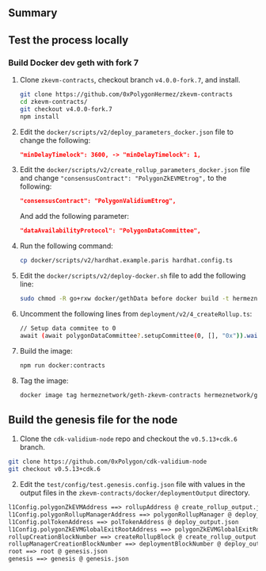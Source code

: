 ## Summary



## Test the process locally

### Build Docker dev geth with fork 7

1. Clone `zkevm-contracts`, checkout branch `v4.0.0-fork.7`, and install.

    ```sh
    git clone https://github.com/0xPolygonHermez/zkevm-contracts
    cd zkevm-contracts/
    git checkout v4.0.0-fork.7
    npm install
    ```

2. Edit the `docker/scripts/v2/deploy_parameters_docker.json` file to change the following:

    ```json
    "minDelayTimelock": 3600, -> "minDelayTimelock": 1,
    ```

3. Edit the `docker/scripts/v2/create_rollup_parameters_docker.json` file and change `"consensusContract": "PolygonZkEVMEtrog",` to the following:

    ```json
    "consensusContract": "PolygonValidiumEtrog",
    ```

    And add the following parameter:

    ```json
    "dataAvailabilityProtocol": "PolygonDataCommittee",
    ```

4. Run the following command:

    ```sh
    cp docker/scripts/v2/hardhat.example.paris hardhat.config.ts
    ```

5. Edit the `docker/scripts/v2/deploy-docker.sh` file to add the following line:

    ```sh
    sudo chmod -R go+rxw docker/gethData before docker build -t hermeznetwork/geth-zkevm-contracts -f docker/Dockerfile . 
    ```

6. Uncomment the following lines from `deployment/v2/4_createRollup.ts`:

    ```sh
    // Setup data commitee to 0
    await (await polygonDataCommittee?.setupCommittee(0, [], "0x")).wait();
    ```

7. Build the image:

    ```sh
    npm run docker:contracts
    ```

8. Tag the image:

    ```sh
    docker image tag hermeznetwork/geth-zkevm-contracts hermeznetwork/geth-zkevm-contracts:test-upgrade-7
    ```

## Build the genesis file for the node

1. Clone the `cdk-validium-node` repo and checkout the `v0.5.13+cdk.6` branch.

```sh
git clone https://github.com/0xPolygon/cdk-validium-node
git checkout v0.5.13+cdk.6
```

2. Edit the `test/config/test.genesis.config.json` file with values in the output files in the `zkevm-contracts/docker/deploymentOutput` directory.

```txt
l1Config.polygonZkEVMAddress ==> rollupAddress @ create_rollup_output.json
l1Config.polygonRollupManagerAddress ==> polygonRollupManager @ deploy_output.json
l1Config.polTokenAddress ==> polTokenAddress @ deploy_output.json
l1Config.polygonZkEVMGlobalExitRootAddress ==> polygonZkEVMGlobalExitRootAddress @ deploy_output.json
rollupCreationBlockNumber ==> createRollupBlock @ create_rollup_output.json
rollupManagerCreationBlockNumber ==> deploymentBlockNumber @ deploy_output.json
root ==> root @ genesis.json
genesis ==> genesis @ genesis.json
```

